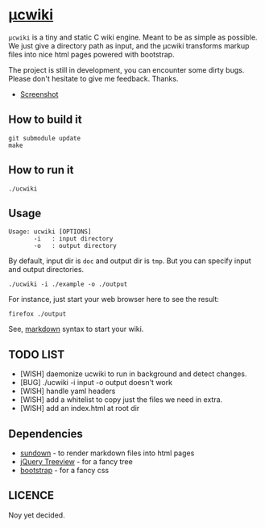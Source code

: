 [µcwiki](https://github.com/yoannsculo/ucwiki)
======

`µcwiki` is a tiny and static C wiki engine. Meant to be as simple as possible.
We just give a directory path as input, and the µcwiki transforms markup
files into nice html pages powered with bootstrap.

The project is still in development, you can encounter some dirty bugs. Please don't
hesitate to give me feedback. Thanks.

- [Screenshot](http://www.yoannsculo.fr/images/ucwiki/ucwiki_screen.png)

How to build it
---------------

	git submodule update
	make

How to run it
-------------

	./ucwiki

Usage
-----

	Usage: ucwiki [OPTIONS]
	       -i	: input directory
	       -o	: output directory

By default, input dir is `doc` and output dir is `tmp`. But you can specify
input and output directories.

	./ucwiki -i ./example -o ./output

For instance, just start your web browser here to see the result:

	firefox ./output

See, [markdown](http://daringfireball.net/projects/markdown/syntax/) syntax to
start your wiki.

TODO LIST
---------

- [WISH] daemonize ucwiki to run in background and detect changes.
- [BUG] ./ucwiki -i input -o output doesn't work
- [WISH] handle yaml headers
- [WISH] add a whitelist to copy just the files we need in extra.
- [WISH] add an index.html at root dir

Dependencies
------------

- [sundown](https://github.com/vmg/sundown) - to render markdown files into html pages
- [jQuery Treeview](https://github.com/jzaefferer/jquery-treeview) - for a fancy tree
- [bootstrap](https://github.com/twitter/bootstrap/) - for a fancy css

LICENCE
-------

Noy yet decided.
